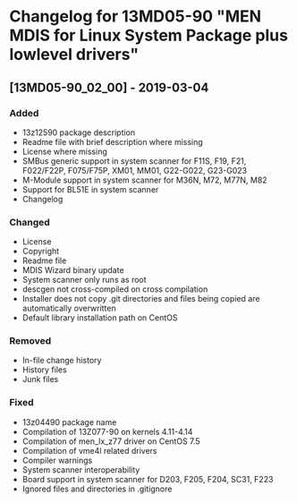 # Changelog for 13MD05-90 "MEN MDIS for Linux System Package plus lowlevel drivers"

## [13MD05-90_02_00] - 2019-03-04

### Added
- 13z12590 package description
- Readme file with brief description where missing
- License where missing
- SMBus generic support in system scanner for F11S, F19, F21, F022/F22P, F075/F75P, XM01, MM01, G22-G022, G23-G023
- M-Module support in system scanner for M36N, M72, M77N, M82
- Support for BL51E in system scanner
- Changelog

### Changed
- License
- Copyright
- Readme file
- MDIS Wizard binary update
- System scanner only runs as root
- descgen not cross-compiled on cross compilation
- Installer does not copy .git directories and files being copied are automatically overwritten
- Default library installation path on CentOS

### Removed
- In-file change history
- History files
- Junk files

### Fixed
- 13z04490 package name
- Compilation of 13Z077-90 on kernels 4.11-4.14
- Compilation of men_lx_z77 driver on CentOS 7.5
- Compilation of vme4l related drivers
- Compiler warnings
- System scanner interoperability
- Board support in system scanner for D203, F205, F204, SC31, F223
- Ignored files and directories in .gitignore
